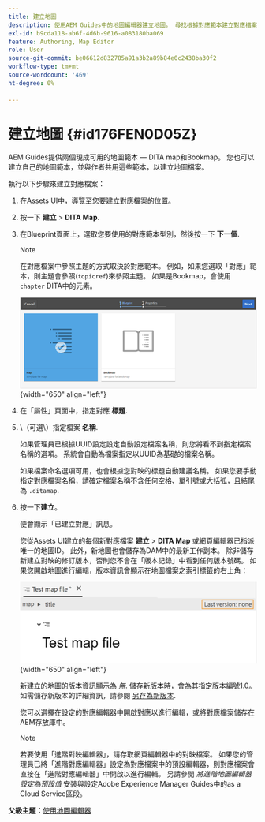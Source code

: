 ```yaml
---
title: 建立地圖
description: 使用AEM Guides中的地圖編輯器建立地圖。 尋找根據對應範本建立對應檔案的步驟。
exl-id: b9cda118-ab6f-4d6b-9616-a083180ba069
feature: Authoring, Map Editor
role: User
source-git-commit: be06612d832785a91a3b2a89b84e0c2438ba30f2
workflow-type: tm+mt
source-wordcount: '469'
ht-degree: 0%

---
```


# 建立地圖 {#id176FEN0D05Z}

AEM Guides提供兩個現成可用的地圖範本 — DITA map和Bookmap。 您也可以建立自己的地圖範本，並與作者共用這些範本，以建立地圖檔案。

執行以下步驟來建立對應檔案：

1. 在Assets UI中，導覽至您要建立對應檔案的位置。

1. 按一下 **建立** \> **DITA Map**.

1. 在Blueprint頁面上，選取您要使用的對應範本型別，然後按一下 **下一個**.

   >[!NOTE]
   >
   > 在對應檔案中參照主題的方式取決於對應範本。 例如，如果您選取「對應」範本，則主題會參照\(`topicref`\)來參照主題。 如果是Bookmap，會使用 `chapter` DITA中的元素。

   ![](images/map-template.png){width="650" align="left"}

1. 在「屬性」頁面中，指定對應 **標題**.

1. \（可選\）指定檔案 **名稱**.

   如果管理員已根據UUID設定設定自動設定檔案名稱，則您將看不到指定檔案名稱的選項。 系統會自動為檔案指定以UUID為基礎的檔案名稱。

   如果檔案命名選項可用，也會根據您對映的標題自動建議名稱。 如果您要手動指定對應檔案名稱，請確定檔案名稱不含任何空格、單引號或大括弧，且結尾為 `.ditamap`.

1. 按一下&#x200B;**建立**。

   便會顯示「已建立對應」訊息。

   您從Assets UI建立的每個新對應檔案 **建立** \> **DITA Map** 或網頁編輯器已指派唯一的地圖ID。 此外，新地圖也會儲存為DAM中的最新工作副本。 除非儲存新建立對映的修訂版本，否則您不會在「版本記錄」中看到任何版本號碼。 如果您開啟地圖進行編輯，版本資訊會顯示在地圖檔案之索引標籤的右上角：

   ![](images/first-version-map-none.png){width="650" align="left"}

   新建立的地圖的版本資訊顯示為 *無*. 儲存新版本時，會為其指定版本編號1.0。如需儲存新版本的詳細資訊，請參閱 [另存為新版本](web-editor-features.md#save-as-new-version-id209ME400GXA).

   您可以選擇在設定的對應編輯器中開啟對應以進行編輯，或將對應檔案儲存在AEM存放庫中。

   >[!NOTE]
   >
   > 若要使用「進階對映編輯器」，請存取網頁編輯器中的對映檔案。 如果您的管理員已將「進階對應編輯器」設定為對應檔案中的預設編輯器，則對應檔案會直接在「進階對應編輯器」中開啟以進行編輯。 另請參閱 *將進階地圖編輯器設定為預設值* 安裝與設定Adobe Experience Manager Guides中的as a Cloud Service區段。


**父級主題：**[&#x200B;使用地圖編輯器](map-editor.md)
